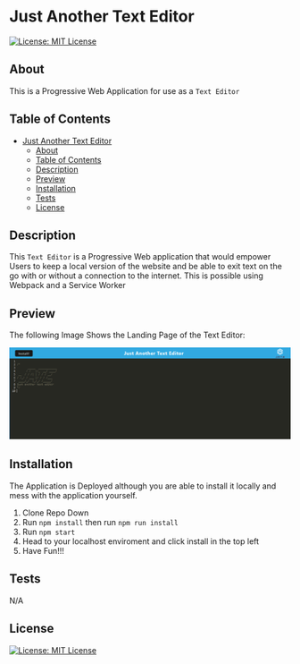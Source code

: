 # Just Another Text Editor

[![License: MIT License](https://img.shields.io/badge/License-MIT-blue.svg)](https://choosealicense.com/licenses/mit/)

## About

This is a Progressive Web Application for use as a ` Text Editor ` 

## Table of Contents

- [Just Another Text Editor](#just-another-text-editor)
  - [About](#about)
  - [Table of Contents](#table-of-contents)
  - [Description](#description)
  - [Preview](#preview)
  - [Installation](#installation)
  - [Tests](#tests)
  - [License](#license)

## Description

This ` Text Editor ` is a Progressive Web application that would empower Users to keep a local version of the website and be able to exit text on the go with or without a connection to the internet. This is possible using Webpack and a Service Worker

## Preview

The following Image Shows the Landing Page of the Text Editor:

![Preview of Application](./client/src/images/image.png)        
  
## Installation

The Application is Deployed although you are able to install it locally and mess with the application yourself.

1. Clone Repo Down
2. Run `npm install` then run `npm run install`
3. Run  `npm start`
4. Head to your localhost enviroment and click install in the top left
5. Have Fun!!!

## Tests
  
  N/A
  
## License

[![License: MIT License](https://img.shields.io/badge/License-MIT-blue.svg)](https://choosealicense.com/licenses/mit/)

